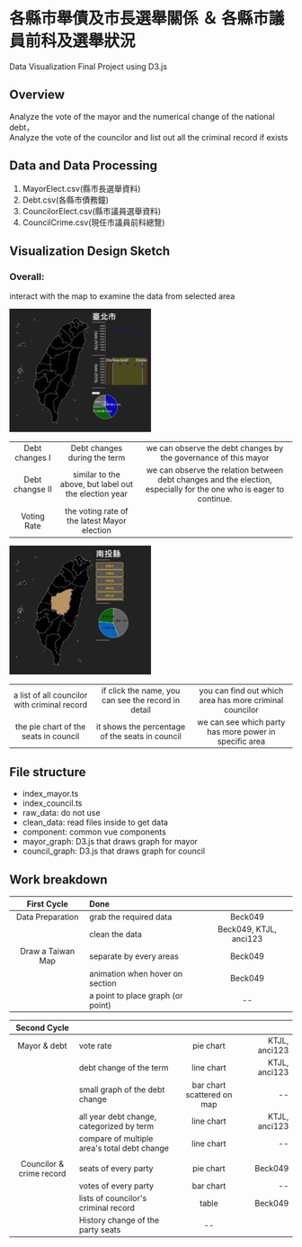 # 各縣市舉債及市長選舉關係 ＆ 各縣市議員前科及選舉狀況
Data Visualization Final Project using D3.js

## Overview
Analyze the vote of the mayor and the numerical change of the national debt，<br>
Analyze the vote of the councilor and list out all the criminal record if exists

## Data and Data Processing

1. MayorElect.csv(縣市長選舉資料)
2. Debt.csv(各縣市債務鐘)
3. CouncilorElect.csv(縣市議員選舉資料)
4. CouncilCrime.csv(現任市議員前科總覽)

## Visualization Design Sketch

### Overall:
interact with the map to examine the data from selected area

<img src="./pic/Sketch01.jpg" width="50%">

||||
|:---:|:---:|:---:|
|Debt changes I|Debt changes during the term|we can observe the debt changes by the governance of this mayor|
|Debt changse II|similar to the above, but label out the election year|we can observe the relation between debt changes and the election, especially for the one who is eager to continue.|
|Voting Rate|the voting rate of the latest Mayor election||

<img src="./pic/Sketch02.jpg" width="50%">

||||
|:---:|:---:|:---:|
|a list of all councilor with criminal record|if click the name, you can see the record in detail|you can find out which area has more criminal councilor|
|the pie chart of the seats in council| it shows the percentage of the seats in council| we can see which party has more power in specific area|

## File structure
- index_mayor.ts
- index_council.ts
- raw_data: do not use
- clean_data: read files inside to get data
- component: common vue components
- mayor_graph: D3.js that draws graph for mayor
- council_graph: D3.js that draws graph for council

## Work breakdown

|First Cycle|Done||
|:---:|:---|:---:|
|Data Preparation|grab the required data|Beck049|
||clean the data|Beck049, KTJL, anci123|
|Draw a Taiwan Map|separate by every areas|Beck049|
||animation when hover on section|Beck049|
||a point to place graph (or point)| -- |

|Second Cycle||||
|:---:|:---|:---:|---:|
|Mayor & debt|vote rate |pie chart|KTJL, anci123|
||debt change of the term |line chart|KTJL, anci123|
||small graph of the debt change|bar chart scattered on map| -- |
||all year debt change, categorized by term|line chart|KTJL, anci123|
||compare of multiple area's total debt change|line chart| -- |
||||
|Councilor & crime record|seats of every party|pie chart|Beck049|
||votes of every party|bar chart| -- |
||lists of councilor's criminal record|table|Beck049|
||History change of the party seats| -- |

